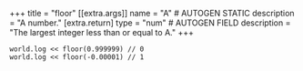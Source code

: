 +++
title = "floor"
[[extra.args]]
name = "A" # AUTOGEN STATIC
description = "A number."
[extra.return]
type = "num" # AUTOGEN FIELD
description = "The largest integer less than or equal to A."
+++

```dm
world.log << floor(0.999999) // 0
world.log << floor(-0.00001) // 1
```
